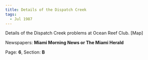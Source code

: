 ```yaml
---  
title: Details of the Dispatch Creek  
tags:  
  - Jul 1987  
---  
```

  
Details of the Dispatch Creek problems at Ocean Reef Club. [Map]  
  
Newspapers: **Miami Morning News or The Miami Herald**  
  
Page: **6**, Section: **B** 
